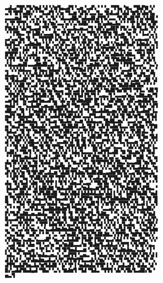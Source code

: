 
▃▟▃▞▜▛▞▜▞▆▟▝▟▝▞▆▜▄▃▟▜▝▃▅▝▃▟▚▝▝▝▃▝▜▜▄▝▆▃▝▜▙▛▇▝▞▃▜▝█▜▚▟▉▞▝▝▜▃▟▜▝▞▅▝▜▃▆▝▟▜▞▃▃▜▃▝▉▟▃▟▝▟▟▝▇▜▞▟▅▜▄▃▃▃▆▟▝▜▝▃▚▞▚▝▃▜▞▝▟▃▃▟█▞▚▟▄▟▊▟▜▜▞▃▃▝▛▟▚▟▊▜▚▞▟▟█▝▚▝▛▝▛▜▚▝▝▟▞▝▊▞▆▞▃▃▚▞▞▃▜▟█▞▝▝▜▞▄▟▅▃▙▞▝▝▝▛▐▞▙▞▄▜▛▛▇▟▟▝▟▞▜▃▄▟▝▜▚▝▛▃▝▞▃▃▙▃▅▃▞▜▝▟▛▞▄▟▉▛▐▜▞▃▜▞▜▃▙▝▛▞▝▝▐▜▙▃▝▛▐▟▉▞▃▃▄▜▄▝▛▟▚▞▝▞▄▝▜▜▞▞▜▛▇▝▉▃▅▝▆▝▚▝▐▃▞▃▚▃▞▃▄▜▅▝▊▝▄▝▜▜▜▛▐▞▙▃▙▝▇▜▝▟▚▃▞▜▝▝▛▝▝▟▝▜▙▝▞▃▄▃▄▞▝▞▙▟▜▃▛▝▃▟▆▟▆▝▐▞▝▃▞▟▚▃▚▞▝▞▛▟▚▝▉▞▃▟▝▞▆▟▟▜▄▛▐▟▆▟▞▃▜▝▞▟▆▝▐▟▞▝▜▝▜▞▛▟▝▞▙▞▄▟▊▞▅▜▝▛▐▟▞▛▇▜▛▞▟▃▝▃▝▃▟▃▚▟▟▝█▜▛▛▐▝▞▃▟▟▝▝▝▜▞▜▚▞▆▞▆▜▟▝▟▜▝▝▃▞▛▃▚▟▆▟▞▟▇▃▝▜▟▝▛▞▚▜▜▝▜▞▟▝▝▟▊▝▛▃▝▝▇▟▞▝▇▜▚▟▟▝▟▃▛▃▞▜▝▛▇▟█▟▆▝▃▞▚▞▙▜▞▟▃▃▅▟▊▃▃▟▇▟▉▃▙▝▐▝▜▞▃▝▜▜▝▃▆▟▇▞▄▞▙▟▇▝▐▜▜▜▃▃▞▝▚▃▚▃▝▞▞▟▟▃▃▝▊▜▄▃▜▟▄▟▚▝█▝▛▛▇▟▐▜▞▝▃▞▞▟▜▜▝▃▃▟▜▞▝▞▚▞▄▝▟▃▄▃▚▝▞▞▅▜▟▞▟▟▉▝▚▝▞▜▚▝▆▝▇▃▛▝▃▜▚▝▇▝▃▞▚▟▇▝▚▟▜▃▞▜▜▝▉▟▃▟▛▝▄▝▆▃▄▞▟▟▐▞▆▃▞▟▄▞▄▞▟▟▇▝█▜▅▜▙▝▆▝▞▃▙▞▃▟▉▝▟▃▜▝▞▟█▝▛▃▟▝▟▝▊▜▅▜▙▝▆▃▙▝▜▞▞▝▛▟▉▃▚▜▅▝▇▟▉▟▇▜▙▞▝▝▝▜▚▝▞▟▞▛▐▃▚▝▇▞▅▞▙▃▄▝▜▞▃▟▐▞▙▟▟▜▞▝▇▟▉▜▅▜▛▜▝▜▜▃▝▟▊▜▃▜▜▟▚▜▄▃▟▜▜▟▊▞▙▝█▞▝▜▚▜▜▟▐▜▞▜▝▃▄▃▜▝▃▃▄▞▅▃▚▟▇▃▆▞▜▃▅▜▟▝▜▞▃▟▟▜▅▃▟▜▄▝▟▞▃▜▛▟▆▟█▛▐▛▐▝▝▟▛▟▇▞▝▟▛▃▅▟█▟▜▃▅▟▟▝▃▝▚▃▙▟▛▃▅▃▄▜▄▟▅▜▝▜▅▝▛▜▃▞▜▝▚▟▆▝▚▞▙▞▙▝▄▜▟▞▝▟▜▟█▃▞▝█▝▐▝▅▟▉▟▝▛▇▜▛▞▙▟▃▞▟▝▜▝▇▃▟▟▆▃▅▞▛▟▊▃▙▜▃▟▅▛▐▃▅▟▜▝█▟▄▟▛▝▉▟▚▝▄▟▟▜▜▟▛▟▟▞▃▃▛▜▃▟▄▝▚▜▟▝█▝█▞▆▜▄▝▉▜▟▜▄▝▃▟▜▟▅▟▄▝▃▞▜▃▅▝▇▃▙▞▚▃▆▝▟▟▄▃▄▝█▟█▃▆▞▝▃▃▞▄▞▜▟▞▝▅▝▅▃▛▜▃▝█▟▄▟▞▝▄▟▅▝█▟█▟▊▃▙▝▉▟▝▃▙▜▚▟▅▜▃▃▚▟▜▟▆▝▞▛▇▜▟▃▞▝█▝▛▝▇▟▜▛▐▞▅▞▛▟▉▞▃▞▃▜▚▜▚▃▜▃▛▃▛▜▟▞▃▝▛▟▊▟▃▝▛▞▅▞▆▜▞▞▙▝▃▝▄▜▙▞▝▜▅▜▃▜▃▛▐▃▝▟▉▟▊▝▜▝▞▝█▝▝▟▞▝▊▜▅▝█▟▟▝▄▜▛▝▞▟█▃▞▞▟▞▛▝▃▃▆▞▟▝█▝█▝▊▞▃▃▛▜▚▜▃▜▃▜▃▃▅▝▛▃▞▞▞▞▝▝█▝▟▟▝▜▅▝▉▝█▝▛▜▅▝▟▜▚▜▟▜▝▝█▞▟▝▃▞▚▃▃▝▝▟▞▞▟▜▃▛▐▃▚▟▊▞▝▜▙▜▝▞▚▞▜▝▚▟▞▞▟▝▐▟▄▜▃▃▃▜▚▟▜▜▃▟▊▝▇▝▇▃▆▞▛▝▉▟▝▝▐▜▜▃▆▟▃▟▐▝▛▝▃▟▛▝▊▃▙▝▝▝▟▞▚▛▇▃▜▞▄▞▃▝▆▟█▝▚▟▊▝▅▝▅▟▄▜▛▞▛▞▅▝▇▝▉▟▟▝▐▞▄▝▚▝▆▃▛▟▃▝▉▜▛▜▜▟▚▜▙▃▚▃▃▟█▝▆▞▙▞▙▝▐▃▞▟█▞▜▜▝▝▄▝▆▟▇▜▙▟▚▃▞▝▄▟▟▞▅▝▞▞▃▜▟▜▙▞▚▜▃▟▟▟▃▝▆▟▚▜▞▞▆▝▊▜▛▟▛▃▟▃▆▝▟▟▊▜▜▟▆▞▙▟▉▟█▃▄▟▆▜▙▜▞▃▄▜▙▜▅▃▙▝▝▝▟▜▝▜▄▝▛▟▉▞▛▞▛▝▜▜▚▝▞▟▝▞▚▝▛▃▟▃▜▞▛▜▙▞▝▛▐▞▄▞▅▜▝▝▉▟▄▝▊▞▙▟▝▟▆▝▜▞▛▛▐▝▊▜▝▟▅▃▛▃▄▞▝▜▙▜▙▝▛▟▄▝▚▛▇▜▙▝▚▞▝▝▐▟▃▟▚▟▛▟▝▟▐▟▉▟▇▝▆▟▃▟▉▝▃▞▆▟▄▃▆▜▟▜▃▝▐▝▛▟▆▟▊▞▟▜▙▃▝▝▅▝▃▟▉▟▃▝▛▟▜▟▉▟█▝▅▟▞▟█▟▐▟▟▟▟▃▙▞▟▟▐▝▟▝▐▟▛▛▇▟▉▝▅▟█▝▜▞▛▞▞▃▝▟▄▃▙▜▛▜▄▃▟▞▟▞▝▟▜▛▇▝▜▜▅▜▜▟▇▟▅▟▛▃▙▝▇▝▇▝█▜▃▝▝▜▟▝▛▟▄▟▃▞▅▟▟▝▅▃▄▜▚▟▞▞▄▟▊▜▝▞▆▜▛▃▜▜▜▞▚▜▃▟▐▝▃▜▚▝▝▝▊▝▃▞▛▟▃▜▄▟▇▟▇▟▆▜▝▜▅▟▅▝▚▝▊▝▃▃▟▞▃▝▞▝▞▜▚▃▙▟▉▞▛▞▜▟▚▟▇▃▅▃▆▟▄▝▜▞▛▝▊▝▊▝▚▜▚▟▜▃▜▟▇▃▝▝▚▝▟▃▜▞▝▝▜▞▆▟▉▃▃▟▜▜▟▟▄▝▆▃▙▜▛▟▟▝▉▝█▟▊▜▛▝█▃▟▞▚▜▃▞▚▝▇▞▙▞▜▝▞▃▙▜▚▟▝▃▃▜▚▜▞▃▝▝▛▛▐▟▅▜▛▞▄▃▛▞▜▜▚▞▅▜▟▝▞▞▟▝▄▜▃▟▄▝▚▜▄▜▛▞▄▝▅▝▃▞▟▞▆▃▚▃▚▃▟▟▆▟▆▟▆▟▜▞▟▃▄▞▃▞▝▞▚▝▅▜▟▝█▝▃▝▅▟▜▟▆▞▚▃▜▟▄▝▚▟▚▞▝▝▚▝▃▝▃▞▅▟▊▞▜▃▜▞▜▟▉▟▇▃▚▜▜▜▅▝▇▛▇▝▇▞▞▞▛▟▅▃▚▃▆▃▚▃▃▟▛▝▅▃▞▃▙▟▟▛▐▜▟▛▐▜▙▞▄▃▞▟▟▝▝▝▇▃▞▜▄▝▞▞▝▃▟▝▉▟▝▟▅▝▜▝▃▞▅▝▚▞▆▟█▃▃▞▆▝▉▟▆▜▃▟▟▃▞▞▛▜▝▞▙▜▛▞▄▃▞▞▜▞▆▃▝▃▅▝▝▛▐▃▚▝▜▝▉▜▅▟▃▃▆▝▃▞▜▞▝▞▙▜▚▟▆▟▅▃▚▃▙▝▐▝▚▟▃▝▚▝▛▜▟▞▅▟▄▃▅▃▚▝▄▟▜▜▝▃▅▃▝▜▝▟▄▞▅▞▄▟▞▞▚▜▛▞▟▜▞▟▐▟▐▞▟▝▃▞▛▟▅▟▆▃▟▃▞▞▛▃▛▛▇▜▜▃▃▟▞▞▆▞▝▝▇▃▜▝▜▞▚▝▅▝▉▝▚▟▜▜▄▟▟▜▅▃▙▞▆▜▟▟▉▝▐▞▝▛▐▝▅▟▅▟▄▜▜▛▐▝▞▝▄▟▃▟▜▝▉▟▄▝▟▝▉▞▃▟▟▜▙▟▄▟▝▜▙▞▝▃▚▝▇▟▆▜▝▜▟▝▜▟▃▝▜▜▜▝▟▞▚▜▙▜▃▟▉▞▙▝▅▃▜
